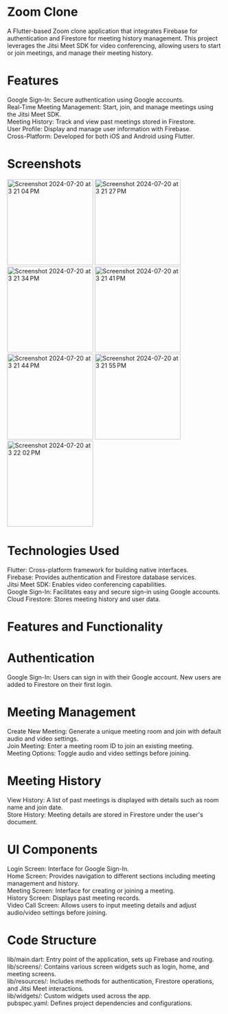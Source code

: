 # Zoom Clone
A Flutter-based Zoom clone application that integrates Firebase for authentication and Firestore for meeting history management. This project leverages the Jitsi Meet SDK for video conferencing, allowing users to start or join meetings, and manage their meeting history.

# Features
Google Sign-In: Secure authentication using Google accounts. <br/>
Real-Time Meeting Management: Start, join, and manage meetings using the Jitsi Meet SDK. <br/>
Meeting History: Track and view past meetings stored in Firestore. <br/>
User Profile: Display and manage user information with Firebase. <br/>
Cross-Platform: Developed for both iOS and Android using Flutter. <br/>

# Screenshots
<img width="200" alt="Screenshot 2024-07-20 at 3 21 04 PM" src="https://github.com/user-attachments/assets/538a4e3a-c50b-42ee-935f-1efeefb601ac"> 
<img width="200" alt="Screenshot 2024-07-20 at 3 21 27 PM" src="https://github.com/user-attachments/assets/007bdeac-84ea-4735-b7c0-e0c0c0fb6845"> <br/>
<img width="200" alt="Screenshot 2024-07-20 at 3 21 34 PM" src="https://github.com/user-attachments/assets/fd820cc7-745d-4ce9-8020-891e2b2b6447"> 
<img width="200" alt="Screenshot 2024-07-20 at 3 21 41 PM" src="https://github.com/user-attachments/assets/9073b283-2778-4e9a-ac46-d59053f92c52"> <br/>
<img width="200" alt="Screenshot 2024-07-20 at 3 21 44 PM" src="https://github.com/user-attachments/assets/b0b0686c-4713-4ace-a329-3f501a9b9bf7"> 
<img width="200" alt="Screenshot 2024-07-20 at 3 21 55 PM" src="https://github.com/user-attachments/assets/70cab09e-8165-4d61-a13a-e8df2172fca2"> <br/>
<img width="200" alt="Screenshot 2024-07-20 at 3 22 02 PM" src="https://github.com/user-attachments/assets/2b1bd0f4-3f77-4181-9db1-b712a37133e3"> <br/>

# Technologies Used
Flutter: Cross-platform framework for building native interfaces. <br/>
Firebase: Provides authentication and Firestore database services. <br/>
Jitsi Meet SDK: Enables video conferencing capabilities. <br/>
Google Sign-In: Facilitates easy and secure sign-in using Google accounts. <br/>
Cloud Firestore: Stores meeting history and user data. <br/>

# Features and Functionality

# Authentication
Google Sign-In: Users can sign in with their Google account. New users are added to Firestore on their first login. <br/>

# Meeting Management
Create New Meeting: Generate a unique meeting room and join with default audio and video settings. <br/>
Join Meeting: Enter a meeting room ID to join an existing meeting. <br/>
Meeting Options: Toggle audio and video settings before joining. <br/>

# Meeting History
View History: A list of past meetings is displayed with details such as room name and join date. <br/>
Store History: Meeting details are stored in Firestore under the user's document. <br/>

# UI Components
Login Screen: Interface for Google Sign-In. <br/>
Home Screen: Provides navigation to different sections including meeting management and history. <br/>
Meeting Screen: Interface for creating or joining a meeting. <br/>
History Screen: Displays past meeting records. <br/>
Video Call Screen: Allows users to input meeting details and adjust audio/video settings before joining. <br/>

# Code Structure
lib/main.dart: Entry point of the application, sets up Firebase and routing. <br/>
lib/screens/: Contains various screen widgets such as login, home, and meeting screens. <br/>
lib/resources/: Includes methods for authentication, Firestore operations, and Jitsi Meet interactions. <br/>
lib/widgets/: Custom widgets used across the app. <br/>
pubspec.yaml: Defines project dependencies and configurations. <br/>
